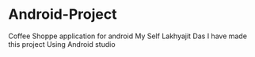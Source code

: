 # Android-Project
Coffee Shoppe application for android
My Self Lakhyajit Das
I have made this project Using Android studio
